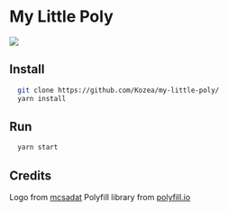 # My Little Poly

![](https://raw.github.com/Kozea/my-little-poly/master/mlpie.png)

## Install

```bash
  git clone https://github.com/Kozea/my-little-poly/
  yarn install
```

## Run

```bash
  yarn start
```

## Credits

Logo from [mcsadat](https://www.deviantart.com/mcsadat/art/ie-just-don-t-know-what-went-wrong-306422360)
Polyfill library from [polyfill.io](https://polyfill.io/)
